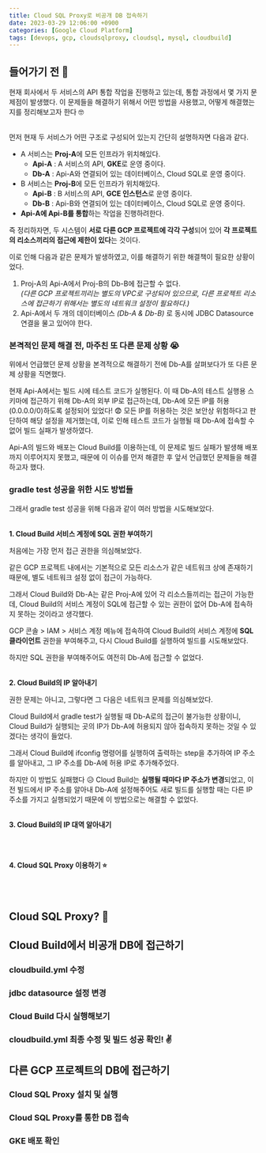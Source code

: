 ```yaml
---
title: Cloud SQL Proxy로 비공개 DB 접속하기
date: 2023-03-29 12:06:00 +0900
categories: [Google Cloud Platform]
tags: [devops, gcp, cloudsqlproxy, cloudsql, mysql, cloudbuild]
---
```


## 들어가기 전 💬
현재 회사에서 두 서비스의 API 통합 작업을 진행하고 있는데, 통합 과정에서 몇 가지 문제점이 발생했다. 이 문제들을 해결하기 위해서 어떤 방법을 사용했고, 어떻게 해결했는지를 정리해보고자 한다 🤓
<br><br>

먼저 현재 두 서비스가 어떤 구조로 구성되어 있는지 간단히 설명하자면 다음과 같다.
- A 서비스는 **Proj-A**에 모든 인프라가 위치해있다.
    - **Api-A** : A 서비스의 API, **GKE**로 운영 중이다.
    - **Db-A** : Api-A와 연결되어 있는 데이터베이스, Cloud SQL로 운영 중이다.
- B 서비스는 **Proj-B**에 모든 인프라가 위치해있다.
    - **Api-B** : B 서비스의 API, **GCE 인스턴스**로 운영 중이다.
    - **Db-B** : Api-B와 연결되어 있는 데이터베이스, Cloud SQL로 운영 중이다.
- **Api-A에 Api-B를 통합**하는 작업을 진행하려한다.

즉 정리하자면, 두 시스템이 **서로 다른 GCP 프로젝트에 각각 구성**되어 있어 **각 프로젝트의 리소스끼리의 접근에 제한이 있다**는 것이다.

이로 인해 다음과 같은 문제가 발생하였고, 이를 해결하기 위한 해결책이 필요한 상황이었다.
1. Proj-A의 Api-A에서 Proj-B의 Db-B에 접근할 수 없다. <br>
    _(다른 GCP 프로젝트끼리는 별도의 VPC로 구성되어 있으므로, 다른 프로젝트 리소스에 접근하기 위해서는 별도의 네트워크 설정이 필요하다.)_
2. Api-A에서 두 개의 데이터베이스 _(Db-A & Db-B)_ 로 동시에 JDBC Datasource 연결을 물고 있어야 한다.

### 본격적인 문제 해결 전, 마주친 또 다른 문제 상황 😭
위에서 언급했던 문제 상황을 본격적으로 해결하기 전에 Db-A를 살펴보다가 또 다른 문제 상황을 직면했다.

현재 Api-A에서는 빌드 시에 테스트 코드가 실행된다. 이 때 Db-A의 테스트 실행용 스키마에 접근하기 위해 Db-A의 외부 IP로 접근하는데, Db-A에 모든 IP를 허용(0.0.0.0/0)하도록 설정되어 있었다! 😨
모든 IP를 허용하는 것은 보안상 위험하다고 판단하여 해당 설정을 제거했는데, 이로 인해 테스트 코드가 실행될 때 Db-A에 접속할 수 없어 빌드 실패가 발생하였다.

Api-A의 빌드와 배포는 Cloud Build를 이용하는데, 이 문제로 빌드 실패가 발생해 배포까지 이루어지지 못했고, 때문에 이 이슈를 먼저 해결한 후 앞서 언급했던 문제들을 해결하고자 했다.

### gradle test 성공을 위한 시도 방법들
그래서 gradle test 성공을 위해 다음과 같이 여러 방법을 시도해보았다.<br><br>


**1. Cloud Build 서비스 계정에 SQL 권한 부여하기**

처음에는 가장 먼저 접근 권한을 의심해보았다. 

같은 GCP 프로젝트 내에서는 기본적으로 모든 리소스가 같은 네트워크 상에 존재하기 때문에, 별도 네트워크 설정 없이 접근이 가능하다.

그래서 Cloud Build와 Db-A는 같은 Proj-A에 있어 각 리소스들끼리는 접근이 가능한데, Cloud Build의 서비스 계정이 SQL에 접근할 수 있는 권한이 없어 Db-A에 접속하지 못하는 것이라고 생각했다. 

GCP 콘솔 > IAM > 서비스 계정 메뉴에 접속하여 Cloud Build의 서비스 계정에 **SQL 클라이언트** 권한을 부여해주고, 다시 Cloud Build를 실행하여 빌드를 시도해보았다.

하지만 SQL 권한을 부여해주어도 여전히 Db-A에 접근할 수 없었다.
<br><br>

**2. Cloud Build의 IP 알아내기**

권한 문제는 아니고, 그렇다면 그 다음은 네트워크 문제를 의심해보았다.

Cloud Build에서 gradle test가 실행될 때 Db-A로의 접근이 불가능한 상황이니, Cloud Build가 실행되는 곳의 IP가 Db-A에 허용되지 않아 접속하지 못하는 것일 수 있겠다는 생각이 들었다.

그래서 Cloud Build에 ifconfig 명령어를 실행하여 출력하는 step을 추가하여 IP 주소를 알아내고, 그 IP 주소를 Db-A에 허용 IP로 추가해주었다.

하지만 이 방법도 실패했다 😥 Cloud Build는 **실행될 때마다 IP 주소가 변경**되었고, 이전 빌드에서 IP 주소를 알아내 Db-A에 설정해주어도 새로 빌드를 실행할 때는 다른 IP 주소를 가지고 실행되었기 때문에 이 방법으로는 해결할 수 없었다.
<br><br>

**3. Cloud Build의 IP 대역 알아내기**

<br><br>

**4. Cloud SQL Proxy 이용하기 ⭐️**

<br><br>


## Cloud SQL Proxy? 🤔


## Cloud Build에서 비공개 DB에 접근하기

### cloudbuild.yml 수정

### jdbc datasource 설정 변경

### Cloud Build 다시 실행해보기

### cloudbuild.yml 최종 수정 및 빌드 성공 확인! ✌️



## 다른 GCP 프로젝트의 DB에 접근하기

### Cloud SQL Proxy 설치 및 실행

### Cloud SQL Proxy를 통한 DB 접속

### GKE 배포 확인
